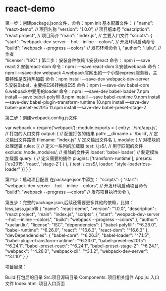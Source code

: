 # react-demo
第一步：创建package.json文件，命令：npm init
基本配置文件：
{
"name": "react-demo”,                             //   项目名称
"version": "1.0.0”,                                    //    项目版本号
"description": "react project",                 //     项目简介
"main": "index.js",                                  //      主要入口文件
"scripts": {
"start": "webpack-dev-server --hot --inline --colors",        // 开发环境启动命令
"build": "webpack --progress --colors"                              //   发布环境命令
},
"author": "liuliu",                             // 作者  
"license": "ISC"
}
第二步：安装各种依赖
1.安装react                                           命令： npm i —save react
2.安装react-dom                                   命令：npm i —save react-dom
3.安装webpack                                     命令：npm i —save-dev webpack
4.webpack官网出的一个小型express服务器，主要特性是支持热加载    命令：npm install —save-dev webpack-dev-server      
5.安装Babel，主要把ES6转换成ES5      命令：npm i —save-dev babel-core
6.webpack中要用的loader                      命令：npm i —save-dev  babel-loader
7.npm install —save babel-polyfill
8.npm inatall —save babel-runtime
9.npm install —save-dev babel-plugin-transform-runtime
10.npm install —save-dev babel-preset-es2015
11.npm install —save-dev babel-preset-stage-2

第三步：创建webpack.config.js文件

var webpack = require('webpack’);
 module.exports = { 
    entry: './src/app.js’,                       // 打包的入口文件
    output: {                                       // 配置打包的结果
        path: __dirname + '/build’,       // 定义输出文件路径
        filename: “index.js”                  // 定义输出文件名
    }, 
    module: {                                      // 对模块的处理逻辑
         rules: [{                                    // 定义一系列的加载器
                 test: /\.js$/,                      //  用于匹配的文件
                 exclude: /node_modules/,   // 排除的文件夹
                 loader: 'babel-loader’,       //  制定模块加载器
                 query: {                              // 定义需要的插件
                       plugins: ['transform-runtime'], 
                        presets: ['es2015', 'react', 'stage-2']
                  } 
             }, {
                    test: /\.css$/,
                    loader: "style-loader!css-loader" 
             }]
      } 
}

第四步：启动项目配置
在package.json中添加：
"scripts": {
"start": "webpack-dev-server --hot --inline --colors”,   //  开发环境启动项目命令
"build": "webpack --progress —colors”                        // 发布项目执行命令
},


第五步：完整的package.json,后续还需要更多其他的依赖，比如：less,sass,gulp等
{
"name": "react-demo",
"version": "1.0.0",
"description": "react project",
"main": "index.js",
"scripts": {
"start": "webpack-dev-server --hot --inline --colors",
"build": "webpack --progress --colors"
},
"author": "xuelan.liu",
"license": "ISC",
"dependencies": {
"babel-polyfill": "^6.26.0",
"babel-runtime": "^6.26.0",
"react": "^16.6.3",
"react-dom": "^16.6.3"
},
"devDependencies": {
"babel-core": "^6.26.3",
"babel-loader": "^7.1.5",
"babel-plugin-transform-runtime": "^6.23.0",
"babel-preset-es2015": "^6.24.1",
"babel-preset-react": "^6.24.1",
"babel-preset-stage-2": "^6.24.1",
"webpack": "^4.26.0",
"webpack-cli": "^3.1.2",
"webpack-dev-server": "^3.1.10"
}
}

项目目录：


Build:打包后的目录
Src:项目源码目录
        Components: 项目相关组件
         App.js:   入口文件
Index.html: 项目入口页面
